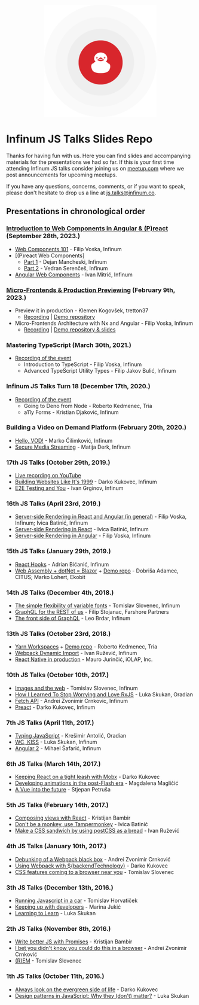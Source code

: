 <p align="center">
  <img width="300" src="_assets/ducky.png" />
  <h1>Infinum JS Talks Slides Repo</h1>
</p>

Thanks for having fun with us. Here you can find slides and accompanying materials
for the presentations we had so far. If this is your first time attending
Infinum JS talks consider joining us on
[meetup.com](https://www.meetup.com/Infinum-JS-Talks/) where we post announcements
for upcoming meetups.

If you have any questions, concerns, comments, or if you want to speak,
please don't hesitate to drop us a line at [js.talks@infinum.co](mailto:js.talks@infinum.co).

## Presentations in chronological order

### [Introduction to Web Components in Angular & (P)react](https://infinum.com/events/javascript-talks-skopje/) (September 28th, 2023.)

- [Web Components 101](https://www.youtube.com/watch?v=Mp6zbRNgWYQ) - Filip Voska, Infinum
- [(P)react Web Components]
  - [Part 1](https://www.youtube.com/watch?v=BQGWhjh3W-s) - Dejan Mancheski, Infinum
  - [Part 2](https://www.youtube.com/watch?v=5iUIcGW5v5w) - Vedran Serenčeš, Infinum
- [Angular Web Components](https://www.youtube.com/watch?v=_ix4KgCEyjI) - Ivan Mitrić, Infinum

### [Micro-Frontends & Production Previewing](https://infinum.com/events/micro-frontends-production-previewing/) (February 9th, 2023.)

- Preview it in production - Klemen Kogovšek, tretton37
  - [Recording](https://youtu.be/xJFIaN_6Eu0) | [Demo repository](https://github.com/kkogovsek/preview-stack)
- Micro-Frontends Architecture with Nx and Angular - Filip Voska, Infinum
  - [Recording](https://youtu.be/GNj4OjKTK8Q) | [Demo repository & slides](https://github.com/infinum/js-infinum-talks-mfe-demo)

### Mastering TypeScript (March 30th, 2021.)

- [Recording of the event](https://www.youtube.com/watch?v=Hrp97c-KtYI)
  - Introduction to TypeScript - Filip Voska, Infinum
  - Advanced TypeScript Utility Types - Filip Jakov Bulić, Infinum

### Infinum JS Talks Turn 18 (December 17th, 2020.)

- [Recording of the event](https://www.youtube.com/watch?v=-OZ8dqCqE6Y)
  - Going to Deno from Node - Roberto Kedmenec, Tria
  - a11y Forms - Kristian Djaković, Infinum

### Building a Video on Demand Platform (February 20th, 2020.)
- [Hello, VOD!](talks-vod/hello-vod.pdf) - Marko Ćilimković, Infinum
- [Secure Media Streaming](talks-vod/secure-media-streaming.pdf) - Matija Derk, Infinum

### 17th JS Talks (October 29th, 2019.)
- [Live recording on YouTube](https://www.youtube.com/watch?v=Y7JBHniSV68)
- [Building Websites Like It's 1999](talks-17/web-dev-in-1999.pdf) - Darko Kukovec, Infinum
- [E2E Testing and You](talks-17/e2e-testing.pdf) - Ivan Grginov, Infinum

### 16th JS Talks (April 23rd, 2019.)
- [Server-side Rendering in React and Angular (in general)](talks-16/ssr-general.pdf) - Filip Voska, Infinum; Ivica Batinić, Infinum
- [Server-side Rendering in React](talks-16/ssr-react-next.pdf) - Ivica Batinić, Infinum
- [Server-side Rendering in Angular](talks-16/ssr-angular.pdf) - Filip Voska, Infinum

### 15th JS Talks (January 29th, 2019.)
- [React Hooks](talks-15/react-hooks.pdf) - Adrian Bićanić, Infinum
- [Web Assembly + dotNet = Blazor](talks-15/blazor.pdf) + [Demo repo](https://github.com/marko-lohert/BlazorVacation) - Dobriša Adamec, CITUS; Marko Lohert, Ekobit

### 14th JS Talks (December 4th, 2018.)
- [The simple flexibility of variable fonts](talks-14/the-simple-flexibility-of-variable-fonts.pdf) - Tomislav Slovenec, Infinum
- [GraphQL for the REST of us](talks-14/graphql-for-the-rest-of-us.pdf) - Filip Stojanac, Farshore Partners
- [The front side of GraphQL](talks-14/the-front-side-of-graphql.pdf) - Leo Brdar, Infinum

### 13th JS Talks (October 23rd, 2018.)
- [Yarn Workspaces](talks-13/yarn-workspaces.pdf) + [Demo repo](https://github.com/kedmenecr/infinum-talk) - Roberto Kedmenec, Tria
- [Webpack Dynamic Import](talks-13/webpack-dynamic-import.pdf) - Ivan Ružević, Infinum
- [React Native in production](talks-13/react-native-in-production.pdf) - Mauro Jurinčić, iOLAP, Inc.

### 10th JS Talks (October 10th, 2017.)
- [Images and the web](talks-10/images_and_the_web_tomislav_slovenec.pdf) - Tomislav Slovenec, Infinum
- [How I Learned To Stop Worrying and Love RxJS](talks-10/rxjs_luka_skukan.pdf) - Luka Skukan, Oradian
- [Fetch API](talks-10/fetch_andrei_zvonimir_crnkovic.pdf) - Andrei Zvonimir Crnkovic, Infinum
- [Preact](talks-10/preact_darko_kukovec.pdf) - Darko Kukovec, Infinum

### 7th JS Talks (April 11th, 2017.)

- [Typing JavaScript](talks-7/typing_javascript_kresimir_antolic.pdf) - Krešimir Antolić, Oradian
- [WC, KISS](talks-7/wc_kiss_luka_skukan.pdf) - Luka Skukan, Infinum
- [Angular 2](talks-7/angular_2_mihael_safaric.pdf) - Mihael Šafarić, Infinum

### 6th JS Talks (March 14th, 2017.)

- [Keeping React on a tight leash with Mobx](talks-6/keeping_react_on_a_tight_leash_with_mobx_darko_kukovec.pdf) - Darko Kukovec
- [Developing animations in the post-Flash era]() - Magdalena Magličić
- [A Vue into the future](talks-6/vue_js_stjepan_petrusa.pdf) - Stjepan Petruša

### 5th JS Talks (February 14th, 2017.)

- [Composing views with React](talks-5/composing_views_with_react_kristijan_bambir.pdf) - Kristijan Bambir
- [Don't be a monkey, use Tampermonkey]() - Ivica Batinić
- [Make a CSS sandwich by using postCSS as a bread](talks-5/postcss_ivan_ruzevic.pdf) - Ivan Ružević

### 4th JS Talks (January 10th, 2017.)

- [Debunking of a Webpack black box](talks-4/webpack_andrei_zvonimir_crnkovic.pdf) - Andrei Zvonimir Crnković
- [Using Webpack with ${backendTechnology}](talks-4/using_webpack_with_backend_darko_kukovec.pdf) - Darko Kukovec
- [CSS features coming to a browser near you]() - Tomislav Slovenec

### 3th JS Talks (December 13th, 2016.)

- [Running Javascript in a car]() - Tomislav Horvatiček
- [Keeping up with developers](talks-3/keeping_up_with_the_developers_marina_jukic.pdf) - Marina Jukić
- [Learning to Learn](talks-3/learning_to_learn_luka_skukan.pdf) - Luka Skukan

### 2th JS Talks (November 8th, 2016.)

- [Write better JS with Promises](talks-2/write_better_js_with_promises_kristijan_bambir.pdf) - Kristijan Bambir
- [I bet you didn't know you could do this in a browser](talks-2/bb8_andrei_zvonimir_crnkovic.pdf) - Andrei Zvonimir Crnković
- [(R)EM](talks-2/rem_tomislav_slovenec.pdf) - Tomislav Slovenec

### 1th JS Talks (October 11th, 2016.)

- [Always look on the evergreen side of life](talks-1/always_look_on_the_evergreen_side_of_life_darko_kukovec.pdf) - Darko Kukovec
- [Design patterns in JavaScript: Why they (don't) matter?](talks-1/patterns_luka_skukan.pdf) - Luka Skukan
